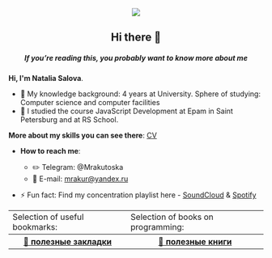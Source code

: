 <p align="center"><img src="https://sun1-17.userapi.com/j0NFOPGmh5wP44xhrOROnLQGOU5U9PeIrO0JVg/kcJkcSl1Z-Y.jpg"></p>
<h2 align="center"> Hi there 👋 </h2>
<h5 align="center">If you’re reading this, you probably want to know more about me</h5>

**Hi, I'm Natalia Salova**.
- 🔭 My knowledge background: 4 years at University. Sphere of studying: Computer science and computer facilities
- 🌱 I studied the course JavaScript Development at Epam in Saint Petersburg and at RS School.

**More about my skills you can see there**:
[CV](https://r144yh.github.io/cv/)

- **How to reach me**: 
  - ✏️ Telegram: @Mrakutoska
  - 📧 E-mail: mrakur@yandex.ru 
  
- ⚡ Fun fact: Find my concentration playlist here - [SoundCloud](https://soundcloud.com/pxl_sf/sets/0z421) & [Spotify](https://open.spotify.com/playlist/6MixZxyjqrBsCR9YR6fjT1?si=lJ_qupZWRtSXpVt6WlViyA)

<table>
  <tr>
    <td>Selection of useful bookmarks:</td>
    <td>Selection of books on programming:</td>
  </tr>
  <tr>
    <th><a href="https://github.com/r144yh/r144yh/blob/useful-resource/README.md"> 📑 полезные закладки</a></th>
    <th><a href="https://github.com/r144yh/r144yh/blob/useful-books/README.md">📘 полезные книги</a></th>
  </tr>
</table>


<!--
**r144yh/r144yh** is a ✨ _special_ ✨ repository because its `README.md` (this file) appears on your GitHub profile.

Here are some ideas to get you started:

- 🔭 I’m currently working on ...
- 🌱 I’m currently learning ...
- 👯 I’m looking to collaborate on ...
- 🤔 I’m looking for help with ...
- 💬 Ask me about ...
- 📫 How to reach me: ...
- 😄 Pronouns: ...
- ⚡ Fun fact: ...
-->
